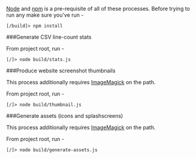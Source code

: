 [Node](http://nodejs.org) and [npm](https://npmjs.org/) is a pre-requisite of all of these processes. Before trying to run any make sure you've run -
```
[/build]> npm install
```

###Generate CSV line-count stats

From project root, run -
```
[/]> node build/stats.js
```

###Produce website screenshot thumbnails

This process additionally requires [ImageMagick](http://www.imagemagick.org/script/binary-releases.php) on the path.

From project root, run -
```
[/]> node build/thumbnail.js
```

###Generate assets (icons and splashscreens)

This process additionally requires [ImageMagick](http://www.imagemagick.org/script/binary-releases.php) on the path.

From project root, run -
```
[/]> node build/generate-assets.js
```
